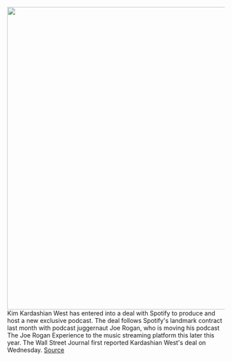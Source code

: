 <img src='https://cdn.vox-cdn.com/thumbor/KmT-HSLYjHz6jVELK93iPcFZhCg=/0x0:1020x675/1200x800/filters:focal(398x89:560x251)/cdn.vox-cdn.com/uploads/chorus_image/image/66948958/Kim_Kardashian_3.0.0.jpg' width='700px' /><br/>
Kim Kardashian West has entered into a deal with Spotify to produce and host a new exclusive podcast. The deal follows Spotify's landmark contract last month with podcast juggernaut Joe Rogan, who is moving his podcast The Joe Rogan Experience to the music streaming platform this later this year. The Wall Street Journal first reported Kardashian West's deal on Wednesday.
<a href='https://www.theverge.com/2020/6/17/21294863/kim-kardashian-west-spotify-exclusive-podcast-innocence-project-deal-announced'> Source <a/>
